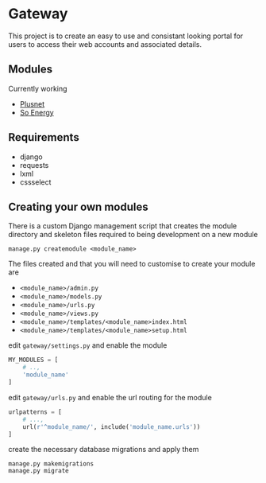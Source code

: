 # Gateway
This project is to create an easy to use and consistant looking portal for users to access their web accounts and associated details. 

## Modules
Currently working
- [Plusnet](https://plus.net)
- [So Energy](https://www.so.energy)

## Requirements
- django
- requests
- lxml
- cssselect

## Creating your own modules
There is a custom Django management script that creates the module directory and skeleton files required to being development on a new module
```shell
manage.py createmodule <module_name>
```
The files created and that you will need to customise to create your module are
- ```<module_name>/admin.py```
- ```<module_name>/models.py```
- ```<module_name>/urls.py```
- ```<module_name>/views.py```
- ```<module_name>/templates/<module_name>index.html```
- ```<module_name>/templates/<module_name>setup.html```

edit ```gateway/settings.py``` and enable the module

```python
MY_MODULES = [
    # .., 
    'module_name'
]
```

edit ```gateway/urls.py``` and enable the url routing for the module

```python
urlpatterns = [
    # ...,
    url(r'^module_name/', include('module_name.urls'))
]
```

create the necessary database migrations and apply them
```shell
manage.py makemigrations
manage.py migrate
```
